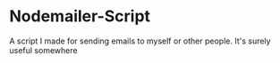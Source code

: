 # Nodemailer-Script
A script I made for sending emails to myself or other people. It's surely useful somewhere
